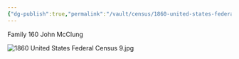 ```yaml
---
{"dg-publish":true,"permalink":"/vault/census/1860-united-states-federal-census-9/","tags":["John-McClung"]}
---
```


Family 160
John McClung

![1860 United States Federal Census 9.jpg](/img/user/assets/1860%20United%20States%20Federal%20Census%209.jpg)